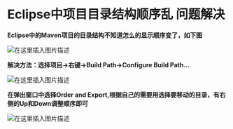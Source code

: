 # Eclipse中项目目录结构顺序乱 问题解决
**Eclipse中的Maven项目的目录结构不知道怎么的显示顺序变了，如下图**

![在这里插入图片描述](/images/1.png)

**解决方法：选择项目->右键->Build Path->Configure Build Path...**

![在这里插入图片描述](/images/2.png)

**在弹出窗口中选择Order and Export,根据自己的需要用选择要移动的目录，有右侧的Up和Down调整顺序即可**

![在这里插入图片描述](/images/3.png)